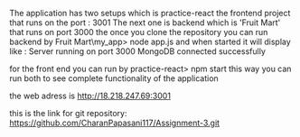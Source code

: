 The application  has two setups which is practice-react the frontend project that runs on the port : 3001
The next one is backend which is 'Fruit Mart' that runs on port 3000
the once you clone the repository you can run backend by Fruit Mart\my_app> node app.js and when started it will display like :
Server running on port 3000
MongoDB connected successfully

for the front end you can run by practice-react> npm start
this way you can run both to see complete functionality of the application

the web adress is http://18.218.247.69:3001


this is the link for git repository: https://github.com/CharanPapasani117/Assignment-3.git
